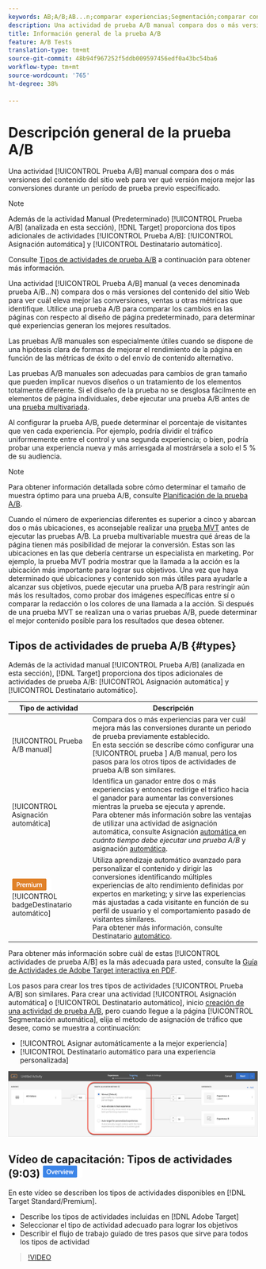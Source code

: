 ```yaml
---
keywords: AB;A/B;AB...n;comparar experiencias;Segmentación;comparar contenido;destinatario automático;asignación automática
description: Una actividad de prueba A/B manual compara dos o más versiones del contenido del sitio web para ver qué versiones mejoran mejor las conversiones durante un período de prueba previo especificado.
title: Información general de la prueba A/B
feature: A/B Tests
translation-type: tm+mt
source-git-commit: 48b94f967252f5ddb009597456edf0a43bc54ba6
workflow-type: tm+mt
source-wordcount: '765'
ht-degree: 38%

---
```



# Descripción general de la prueba A/B

Una actividad [!UICONTROL Prueba A/B] manual compara dos o más versiones del contenido del sitio web para ver qué versión mejora mejor las conversiones durante un período de prueba previo especificado.

>[!NOTE]
>
>Además de la actividad Manual (Predeterminado) [!UICONTROL Prueba A/B] (analizada en esta sección), [!DNL Target] proporciona dos tipos adicionales de actividades [!UICONTROL Prueba A/B]: [!UICONTROL Asignación automática] y [!UICONTROL Destinatario automático].
>
>Consulte [Tipos de actividades de prueba A/B](#types) a continuación para obtener más información.

Una actividad [!UICONTROL Prueba A/B] manual (a veces denominada prueba A/B...N) compara dos o más versiones del contenido del sitio Web para ver cuál eleva mejor las conversiones, ventas u otras métricas que identifique. Utilice una prueba A/B para comparar los cambios en las páginas con respecto al diseño de página predeterminado, para determinar qué experiencias generan los mejores resultados.

Las pruebas A/B manuales son especialmente útiles cuando se dispone de una hipótesis clara de formas de mejorar el rendimiento de la página en función de las métricas de éxito o del envío de contenido alternativo.

Las pruebas A/B manuales son adecuadas para cambios de gran tamaño que pueden implicar nuevos diseños o un tratamiento de los elementos totalmente diferente. Si el diseño de la prueba no se desglosa fácilmente en elementos de página individuales, debe ejecutar una prueba A/B antes de una [prueba multivariada](/help/c-activities/c-multivariate-testing/multivariate-testing.md).

Al configurar la prueba A/B, puede determinar el porcentaje de visitantes que ven cada experiencia. Por ejemplo, podría dividir el tráfico uniformemente entre el control y una segunda experiencia; o bien, podría probar una experiencia nueva y más arriesgada al mostrársela a solo el 5 % de su audiencia.

>[!NOTE]
>
>Para obtener información detallada sobre cómo determinar el tamaño de muestra óptimo para una prueba A/B, consulte [Planificación de la prueba A/B](/help/c-activities/t-test-ab/sample-size-determination.md).

Cuando el número de experiencias diferentes es superior a cinco y abarcan dos o más ubicaciones, es aconsejable realizar una [prueba MVT](/help/c-activities/c-multivariate-testing/multivariate-testing.md) antes de ejecutar las pruebas A/B. La prueba multivariable muestra qué áreas de la página tienen más posibilidad de mejorar la conversión. Estas son las ubicaciones en las que debería centrarse un especialista en marketing. Por ejemplo, la prueba MVT podría mostrar que la llamada a la acción es la ubicación más importante para lograr sus objetivos. Una vez que haya determinado qué ubicaciones y contenido son más útiles para ayudarle a alcanzar sus objetivos, puede ejecutar una prueba A/B para restringir aún más los resultados, como probar dos imágenes específicas entre sí o comparar la redacción o los colores de una llamada a la acción. Si después de una prueba MVT se realizan una o varias pruebas A/B, puede determinar el mejor contenido posible para los resultados que desea obtener.

## Tipos de actividades de prueba A/B {#types}

Además de la actividad manual [!UICONTROL Prueba A/B] (analizada en esta sección), [!DNL Target] proporciona dos tipos adicionales de actividades de prueba A/B: [!UICONTROL Asignación automática] y [!UICONTROL Destinatario automático].

| Tipo de actividad | Descripción |
| --- | --- |
| [!UICONTROL Prueba A/B manual] | Compara dos o más experiencias para ver cuál mejora más las conversiones durante un periodo de prueba previamente establecido.<br>En esta sección se describe cómo configurar una  [!UICONTROL prueba ] A/B manual, pero los pasos para los otros tipos de actividades de   prueba A/B son similares. |
| [!UICONTROL Asignación automática] | Identifica un ganador entre dos o más experiencias y entonces redirige el tráfico hacia el ganador para aumentar las conversiones mientras la prueba se ejecuta y aprende.<br>Para obtener más información sobre las ventajas de utilizar una actividad de asignación automática, consulte Asignación  [automática ](/help/c-activities/t-test-ab/sample-size-determination.md#auto-allocate) en  *cuánto tiempo debe ejecutar una prueba A/B* y asignación  [automática](/help/c-activities/automated-traffic-allocation/automated-traffic-allocation.md). |
| ![Premium ](/help/assets/premium.png) [!UICONTROL badgeDestinatario automático] | Utiliza aprendizaje automático avanzado para personalizar el contenido y dirigir las conversiones identificando múltiples experiencias de alto rendimiento definidas por expertos en marketing; y sirve las experiencias más ajustadas a cada visitante en función de su perfil de usuario y el comportamiento pasado de visitantes similares.<br>Para obtener más información, consulte Destinatario  [automático](/help/c-activities/auto-target/auto-target-to-optimize.md). |

Para obtener más información sobre cuál de estas [!UICONTROL actividades de prueba A/B] es la más adecuada para usted, consulte la [Guía de Actividades de Adobe Target interactiva en PDF](/help/c-activities/target-activities-guide.md).

Los pasos para crear los tres tipos de actividades [!UICONTROL Prueba A/B] son similares. Para crear una actividad [!UICONTROL Asignación automática] o [!UICONTROL Destinatario automático], inicio [creación de una actividad de prueba A/B](/help/c-activities/t-test-ab/t-test-create-ab/test-create-ab.md), pero cuando llegue a la página [!UICONTROL Segmentación automática], elija el método de asignación de tráfico que desee, como se muestra a continuación:

* [!UICONTROL Asignar automáticamente a la mejor experiencia]
* [!UICONTROL Destinatario automático para una experiencia personalizada]

![Configuración del método de asignación de tráfico](/help/c-activities/t-test-ab/t-test-create-ab/assets/traffic-allocation-method.png)

## Vídeo de capacitación: Tipos de actividades (9:03) ![Distintivo de información general](/help/assets/overview.png)

En este vídeo se describen los tipos de actividades disponibles en [!DNL Target Standard/Premium].

* Describe los tipos de actividades incluidas en [!DNL Adobe Target]
* Seleccionar el tipo de actividad adecuado para lograr los objetivos
* Describir el flujo de trabajo guiado de tres pasos que sirve para todos los tipos de actividad

>[!VIDEO](https://video.tv.adobe.com/v/17386)
